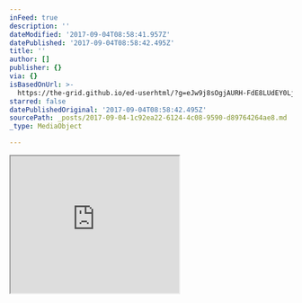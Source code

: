 ```yaml
---
inFeed: true
description: ''
dateModified: '2017-09-04T08:58:41.957Z'
datePublished: '2017-09-04T08:58:42.495Z'
title: ''
author: []
publisher: {}
via: {}
isBasedOnUrl: >-
  https://the-grid.github.io/ed-userhtml/?g=eJw9j8sOgjAURH-FdE8LUdEY0LjRGEkQNe6x99KWWKul2ujX-0KXZzIzmUlVbSuNQWt5RqRz53bMGBjeUmGMOCLlRrPaWN0yYMji-Wx5LvMtr9VFFHv76ONdVuvRCjahTJryGg-jPNo1zSwse7dCmtiHi8HKs5tC_66Zoj4gAELm7BVJ4BU4mZFhEpFAohLSdfCZdTAW0GbkxbqyQp1-lr_Q5SMyyU0F6iQopSn7npo8AbiFSlc
starred: false
datePublishedOriginal: '2017-09-04T08:58:42.495Z'
sourcePath: _posts/2017-09-04-1c92ea22-6124-4c08-9590-d89764264ae8.md
_type: MediaObject

---
```

<iframe src="https://the-grid.github.io/ed-userhtml/?g=eJw9j8sOgjAURH-FdE8LUdEY0LjRGEkQNe6x99KWWKul2ujX-0KXZzIzmUlVbSuNQWt5RqRz53bMGBjeUmGMOCLlRrPaWN0yYMji-Wx5LvMtr9VFFHv76ONdVuvRCjahTJryGg-jPNo1zSwse7dCmtiHi8HKs5tC_66Zoj4gAELm7BVJ4BU4mZFhEpFAohLSdfCZdTAW0GbkxbqyQp1-lr_Q5SMyyU0F6iQopSn7npo8AbiFSlc" height="244" style=""></iframe>
